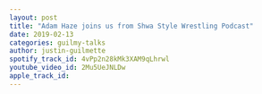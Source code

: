 ```yaml
---
layout: post
title: "Adam Haze joins us from Shwa Style Wrestling Podcast"
date: 2019-02-13
categories: guilmy-talks
author: justin-guilmette
spotify_track_id: 4vPp2n28kMk3XAM9qLhrwl
youtube_video_id: 2Mu5UeJNLDw
apple_track_id: 
---
```

